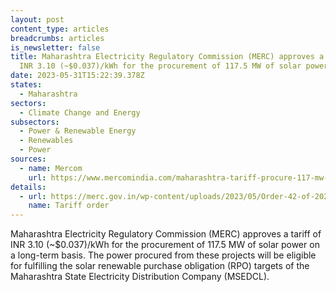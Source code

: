 ```yaml
---
layout: post
content_type: articles
breadcrumbs: articles
is_newsletter: false
title: Maharashtra Electricity Regulatory Commission (MERC) approves a tariff of
  INR 3.10 (~$0.037)/kWh for the procurement of 117.5 MW of solar power
date: 2023-05-31T15:22:39.378Z
states:
  - Maharashtra
sectors:
  - Climate Change and Energy
subsectors:
  - Power & Renewable Energy
  - Renewables
  - Power
sources:
  - name: Mercom
    url: https://www.mercomindia.com/maharashtra-tariff-procure-117-mw-solar-power
details:
  - url: https://merc.gov.in/wp-content/uploads/2023/05/Order-42-of-2023.pdf
    name: Tariff order
---
```

Maharashtra Electricity Regulatory Commission (MERC) approves a tariff of INR 3.10 (~$0.037)/kWh for the procurement of 117.5 MW of solar power on a long-term basis. The power procured from these projects will be eligible for fulfilling the solar renewable purchase obligation (RPO) targets of the Maharashtra State Electricity Distribution Company (MSEDCL).
